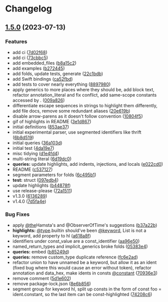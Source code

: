 # Changelog

## [1.5.0](https://github.com/amaanq/tree-sitter-capnp/compare/tree-sitter-capnp-v1.4.0...tree-sitter-capnp-v1.5.0) (2023-07-13)


### Features

* add ci ([7d02f68](https://github.com/amaanq/tree-sitter-capnp/commit/7d02f6806f26e6e403827b4b01b41c7bd88413d4))
* add ci ([73cbbc5](https://github.com/amaanq/tree-sitter-capnp/commit/73cbbc50b940b55a9b3f02ab10ef67f233e5c8bb))
* add embedded_files ([b8a15c2](https://github.com/amaanq/tree-sitter-capnp/commit/b8a15c22052e0654d56905b08f796c9eebb68b68))
* add examples ([b272445](https://github.com/amaanq/tree-sitter-capnp/commit/b2724453a41028e22d3c75a0122130fc6826c206))
* add folds, update tests, generate ([22c1bdb](https://github.com/amaanq/tree-sitter-capnp/commit/22c1bdb260779869fa4d30f941f7de1037ec2b53))
* add Swift bindings ([ca52fbd](https://github.com/amaanq/tree-sitter-capnp/commit/ca52fbda8ae4452be9e1296922f7da3c5d376e1a))
* add tests to cover nearly everything ([8897980](https://github.com/amaanq/tree-sitter-capnp/commit/8897980e0cbd5f48268ac974817a3c41726ee36c))
* apply generics to more places where they should be, add block text, refactor annotation_literal and fix conflict, add same-scope constants accessed by . ([009a826](https://github.com/amaanq/tree-sitter-capnp/commit/009a826736cd1cdefe8260541d579b9a179ceda5))
* differentiate escape sequences in strings to highlight them differently, add file docs, remove some redundant aliases ([20e619b](https://github.com/amaanq/tree-sitter-capnp/commit/20e619b36eb2d4d493547a0fbfe1f2bec6248add))
* disable arrow-parens as it doesn't follow convention ([10804f5](https://github.com/amaanq/tree-sitter-capnp/commit/10804f58fc6feeeac6c1a4253f2f74b812bdb364))
* gif of highlights in README ([3e1d867](https://github.com/amaanq/tree-sitter-capnp/commit/3e1d867dbc1429b21fde9b6d7e050212bc64a665))
* initial definitions ([853ae37](https://github.com/amaanq/tree-sitter-capnp/commit/853ae37a489d4eaebba4d3288411c12a147a1f5a))
* initial experimental parser, use segmented identifiers like thrift ([6b8d519](https://github.com/amaanq/tree-sitter-capnp/commit/6b8d5193a66f1c19a7bcb8e0cc6f77b04578bd1d))
* initial queries ([36a103d](https://github.com/amaanq/tree-sitter-capnp/commit/36a103d0b0aecf5668d22129ad541826377a1cd4))
* initial test ([4da19e7](https://github.com/amaanq/tree-sitter-capnp/commit/4da19e7c910a834c0163a09d0ecd9d81ba00bcb1))
* misc tidying ([d1e4fd4](https://github.com/amaanq/tree-sitter-capnp/commit/d1e4fd404c9b8a934d540ca6fc3fadb53fa0f2d4))
* multi-string literal ([6d19dc0](https://github.com/amaanq/tree-sitter-capnp/commit/6d19dc029e8132d048777c38666e010857d14d6b))
* **queries:** update highlights, add indents, injections, and locals ([e022cd0](https://github.com/amaanq/tree-sitter-capnp/commit/e022cd090998961611330f1f6d1ac21ec09cd813))
* README ([c537127](https://github.com/amaanq/tree-sitter-capnp/commit/c5371278f5851ca7f9c85b0c018dcbf2e59d49f3))
* segment parameters for folds ([6c495b1](https://github.com/amaanq/tree-sitter-capnp/commit/6c495b15eed64d8562b4098b0d0accb736a99cab))
* **test:** struct ([097edb4](https://github.com/amaanq/tree-sitter-capnp/commit/097edb450eb185a4b48fb4af486f0b63b4c84a42))
* update highlights ([b44878f](https://github.com/amaanq/tree-sitter-capnp/commit/b44878fadf4720e8e05267587f8678ca490d4019))
* use release-please ([72a1511](https://github.com/amaanq/tree-sitter-capnp/commit/72a151172cde715ffd17d89f55d557ff98c30fe2))
* v1.3.0 ([6136289](https://github.com/amaanq/tree-sitter-capnp/commit/6136289bed7ae0d2cdd58f0c26ea234a6f037a28))
* v1.4.0 ([7d5fa4e](https://github.com/amaanq/tree-sitter-capnp/commit/7d5fa4e94d3643ec15750106113be0d40f9fc1bb))


### Bug Fixes

* apply [@the](https://github.com/the)Hamsta's and @ObserverOfTime's suggestions ([b37a22b](https://github.com/amaanq/tree-sitter-capnp/commit/b37a22b06ba28bfd32018fce39c4277c13bdeb77))
* **highlights:** [@type](https://github.com/type).builtin should've been [@keyword](https://github.com/keyword), List is not a keyword, add property to hl ([a618a8f](https://github.com/amaanq/tree-sitter-capnp/commit/a618a8fed4146f34554cbeb76d5795ecf2a92174))
* identifiers under const_value are a const_identifier ([aa96e50](https://github.com/amaanq/tree-sitter-capnp/commit/aa96e5060e39ee8a25dcdd631499468b4ebb4cc4))
* named_return_types and implicit_generics broke folds ([05383e4](https://github.com/amaanq/tree-sitter-capnp/commit/05383e45b0052ac53a9e75283445e4c7e5187669))
* **queries:** embed ([b85249d](https://github.com/amaanq/tree-sitter-capnp/commit/b85249d15a5800196922cac3cd07d97c8b9fac1c))
* **queries:** remove custom_type duplicate reference ([fc6e2ad](https://github.com/amaanq/tree-sitter-capnp/commit/fc6e2addf103861b9b3dffb82c543eb6b71061aa))
* refactor union to have unnamed be a keyword, but allow it as an ident (fixed bug where this would cause an error without token), refactor annotation and data_hex, make idents in consts [@constant](https://github.com/constant) ([70936e3](https://github.com/amaanq/tree-sitter-capnp/commit/70936e3b78d9ca19321bf5361a63175b1c4d466c))
* remove comment ([5d1e602](https://github.com/amaanq/tree-sitter-capnp/commit/5d1e6029380922d29990f5054240ed75f4169928))
* remove package-lock.json ([8e6b856](https://github.com/amaanq/tree-sitter-capnp/commit/8e6b8561170c4767720857e3f1dec019f49c6084))
* segment group for keyword hl, split up consts in the form of const foo = ident.constant, so the last item can be const-highlighted ([74208c6](https://github.com/amaanq/tree-sitter-capnp/commit/74208c60d1edce8d47f42b98e80d49b78782ef56))
